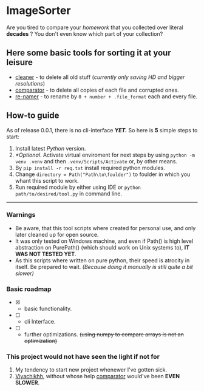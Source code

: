 # ImageSorter #

Are you tired to compare your _homework_ that you collected over literal __decades__ ?
You don't even know which part of your collection?

## Here some basic tools for sorting it at your leisure ##

- [cleaner](cleaner.py) - to delete all old stuff (_currently only saving HD and bigger resolutions_)
- [comparator](comparator.py) - to delete all copies of each file and corrupted ones.
- [re-namer](renamer.py) - to rename by `0 + number + .file_format` each and every file.

## How-to guide ##

As of release 0.0.1, there is no cli-interface ___YET.___
So here is __5__ simple steps to start:

1. Install latest _Python_ version.
2. _*Optional_. Activate virtual enviroment for next steps by using `python -m venv .venv` and then `.venv/Scripts/Activate` or, by other means.
3. By `pip install -r req.txt` install required python modules.
4. Change `directory = Path("Path\to\foulder")` to foulder in which you whant this script to work.
5. Run required module by either using IDE or `python path/to/desired/tool.py` in command line.

---

### Warnings ###

- Be aware, that this tool scripts where created for personal use, and only later cleaned up for open source.
- It was only tested on Windows machine, and even if Path() is high level abstraction on PurePath() (which should work on Unix systems to), __IT WAS NOT TESTED YET__.
- As this scripts where written on pure python, their speed is atrocity in itself. Be prepared to wait. _(Because doing it manually is still quite a bit slower)_

### Basic roadmap ###

- [x] - basic functionality.
- [ ] - cli Interface.
- [ ] - further optimizations. ~~(using numpy to compare arrays is not an optimization)~~

### This project would not have seen the light if not for ###

1. My tendency to start new project whenewer I've gotten sick.
2. [Viyachikhh](https://github.com/Viyachikhh), without whose help [comparator](comparator.py) would've been __EVEN SLOWER__.
